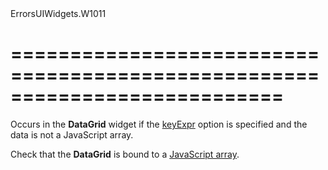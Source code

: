 <!--id-->ErrorsUIWidgets.W1011<!--/id-->
===========================================================================
===========================================================================

<!--shortDescription-->
Occurs in the **DataGrid** widget if the [keyExpr](/Documentation/ApiReference/UI_Widgets/dxDataGrid/Configuration/#keyExpr) option is specified and the data is not a JavaScript array.
<!--/shortDescription-->

<!--fullDescription-->
Check that the **DataGrid** is bound to a [JavaScript array](/Documentation/Guide/Widgets/DataGrid/Data_Binding/Simple_Array/Array_Only/).
<!--/fullDescription-->